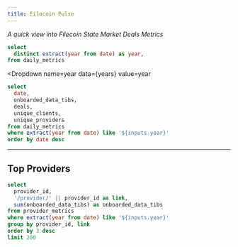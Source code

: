 ```yaml
---
title: Filecoin Pulse
---
```


_A quick view into Filecoin State Market Deals Metrics_

```sql years
select
  distinct extract(year from date) as year,
from daily_metrics
```

<Dropdown
  name=year
    data={years}
    value=year
>
  <DropdownOption value="%" valueLabel="All"/>
</Dropdown>


```sql daily_metrics
select
  date,
  onboarded_data_tibs,
  deals,
  unique_clients,
  unique_providers
from daily_metrics
where extract(year from date) like '${inputs.year}'
order by date desc
```

<LineChart
  data={daily_metrics}
  y=onboarded_data_tibs
  title = "Onboarded Data (TiBs)"
/>

<LineChart
  data={daily_metrics}
  y=deals
  title = "Unique onboarded Deals"
/>

<LineChart
  data={daily_metrics}
  y=unique_clients
  title = "Unique Daily Clients"
/>
<LineChart
  data={daily_metrics}
  y=unique_providers
  title = "Unique Daily Providers"
/>

---

## Top Providers

```sql providers
select
  provider_id,
  '/provider/' || provider_id as link,
  sum(onboarded_data_tibs) as onboarded_data_tibs
from provider_metrics
where extract(year from date) like '${inputs.year}'
group by provider_id, link
order by 3 desc
limit 200
```

<DataTable
    data={providers}
    link=link
    search=true
/>
